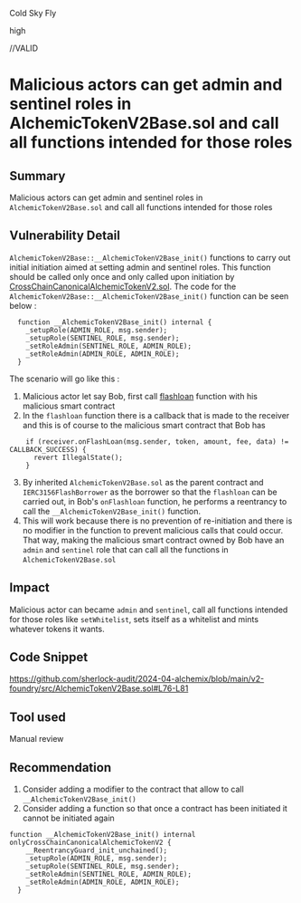 Cold Sky Fly

high

//VALID

# Malicious actors can get admin and sentinel roles in AlchemicTokenV2Base.sol and call all functions intended for those roles

## Summary

Malicious actors can get admin and sentinel roles in `AlchemicTokenV2Base.sol` and call all functions intended for those roles

## Vulnerability Detail

`AlchemicTokenV2Base::__AlchemicTokenV2Base_init()` functions to carry out initial initiation aimed at setting admin and sentinel roles. This function should be called only once and only called upon initiation by [CrossChainCanonicalAlchemicTokenV2.sol](https://github.com/sherlock-audit/2024-04-alchemix/blob/main/v2-foundry/src/CrossChainCanonicalAlchemicTokenV2.sol#L12-L26). The code for the `AlchemicTokenV2Base::__AlchemicTokenV2Base_init()` function can be seen below :

```solidity
  function __AlchemicTokenV2Base_init() internal {
    _setupRole(ADMIN_ROLE, msg.sender);
    _setupRole(SENTINEL_ROLE, msg.sender);
    _setRoleAdmin(SENTINEL_ROLE, ADMIN_ROLE);
    _setRoleAdmin(ADMIN_ROLE, ADMIN_ROLE);
  }
```

The scenario will go like this :

1. Malicious actor let say Bob, first call [flashloan](https://github.com/sherlock-audit/2024-04-alchemix/blob/main/v2-foundry/src/AlchemicTokenV2Base.sol#L247-L272) function with his malicious smart contract
2. In the `flashloan` function there is a callback that is made to the receiver and this is of course to the malicious smart contract that Bob has

```solidity
    if (receiver.onFlashLoan(msg.sender, token, amount, fee, data) != CALLBACK_SUCCESS) {
      revert IllegalState();
    }
```

3. By inherited `AlchemicTokenV2Base.sol` as the parent contract and `IERC3156FlashBorrower` as the borrower so that the `flashloan` can be carried out, in Bob's `onFlashloan` function, he performs a reentrancy to call the `__AlchemicTokenV2Base_init()` function.
4. This will work because there is no prevention of re-initiation and there is no modifier in the function to prevent malicious calls that could occur. That way, making the malicious smart contract owned by Bob have an `admin` and `sentinel` role that can call all the functions in `AlchemicTokenV2Base.sol`

## Impact

Malicious actor can became `admin` and `sentinel`, call all functions intended for those roles like `setWhitelist`, sets itself as a whitelist and mints whatever tokens it wants.

## Code Snippet

https://github.com/sherlock-audit/2024-04-alchemix/blob/main/v2-foundry/src/AlchemicTokenV2Base.sol#L76-L81

## Tool used

Manual review

## Recommendation

1. Consider adding a modifier to the contract that allow to call `__AlchemicTokenV2Base_init()`
2. Consider adding a function so that once a contract has been initiated it cannot be initiated again

```solidity
function __AlchemicTokenV2Base_init() internal onlyCrossChainCanonicalAlchemicTokenV2 {
    __ReentrancyGuard_init_unchained();
    _setupRole(ADMIN_ROLE, msg.sender);
    _setupRole(SENTINEL_ROLE, msg.sender);
    _setRoleAdmin(SENTINEL_ROLE, ADMIN_ROLE);
    _setRoleAdmin(ADMIN_ROLE, ADMIN_ROLE);
  }
```
